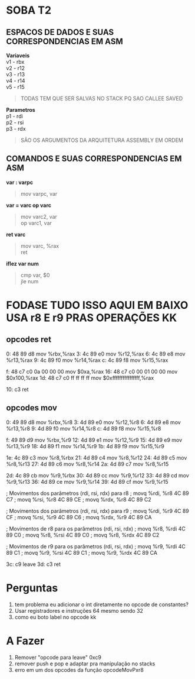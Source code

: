 # SOBA T2
## ESPACOS DE DADOS E SUAS CORRESPONDENCIAS EM ASM

**Variaveis** <br />
v1 - rbx <br />
v2 - r12 <br />
v3 - r13 <br />
v4 - r14 <br />
v5 - r15 <br />
> TODAS TEM QUE SER SALVAS NO STACK PQ SAO CALLEE SAVED

**Parametros** <br />
p1 - rdi <br />
p2 - rsi <br />
p3 - rdx <br />
> SÃO OS ARGUMENTOS DA ARQUITETURA ASSEMBLY EM ORDEM

## COMANDOS E SUAS CORRESPONDENCIAS EM ASM
**var : varpc**
> mov varpc, var

**var = varc op varc**
> mov varc2, var <br />
> op varc1, var

**ret varc**
> mov varc, %rax <br />
> ret

**iflez var num**
> cmp var, $0 <br />
> jle num


# FODASE TUDO ISSO AQUI EM BAIXO USA r8 E r9 PRAS OPERAÇÕES KK
## opcodes ret
   0:   48 89 d8                mov    %rbx,%rax
   3:   4c 89 e0                mov    %r12,%rax
   6:   4c 89 e8                mov    %r13,%rax
   9:   4c 89 f0                mov    %r14,%rax
   c:   4c 89 f8                mov    %r15,%rax

   f:   48 c7 c0 0a 00 00 00    mov    $0xa,%rax
  16:   48 c7 c0 00 01 00 00    mov    $0x100,%rax
  1d:   48 c7 c0 ff ff ff ff    mov    $0xffffffffffffffff,%rax

  10:   c3                      ret

## opcodes mov
   0:   49 89 d8                mov    %rbx,%r8
   3:   4d 89 e0                mov    %r12,%r8
   6:   4d 89 e8                mov    %r13,%r8
   9:   4d 89 f0                mov    %r14,%r8
   c:   4d 89 f8                mov    %r15,%r8

   f:   49 89 d9                mov    %rbx,%r9
  12:   4d 89 e1                mov    %r12,%r9
  15:   4d 89 e9                mov    %r13,%r9
  18:   4d 89 f1                mov    %r14,%r9
  1b:   4d 89 f9                mov    %r15,%r9

  1e:   4c 89 c3                mov    %r8,%rbx
  21:   4d 89 c4                mov    %r8,%r12
  24:   4d 89 c5                mov    %r8,%r13
  27:   4d 89 c6                mov    %r8,%r14
  2a:   4d 89 c7                mov    %r8,%r15
  
  2d:   4c 89 cb                mov    %r9,%rbx
  30:   4d 89 cc                mov    %r9,%r12
  33:   4d 89 cd                mov    %r9,%r13
  36:   4d 89 ce                mov    %r9,%r14
  39:   4d 89 cf                mov    %r9,%r15

; Movimentos dos parâmetros (rdi, rsi, rdx) para r8
; movq %rdi, %r8
4C 89 C7
; movq %rsi, %r8
4C 89 CE
; movq %rdx, %r8
4C 89 C2

; Movimentos dos parâmetros (rdi, rsi, rdx) para r9
; movq %rdi, %r9
4C 89 CF
; movq %rsi, %r9
4C 89 C6
; movq %rdx, %r9
4C 89 CA

; Movimentos de r8 para os parâmetros (rdi, rsi, rdx)
; movq %r8, %rdi
4C 89 C0
; movq %r8, %rsi
4C 89 C0
; movq %r8, %rdx
4C 89 C2

; Movimentos de r9 para os parâmetros (rdi, rsi, rdx)
; movq %r9, %rdi
4C 89 C1
; movq %r9, %rsi
4C 89 C1
; movq %r9, %rdx
4C 89 CA

  3c:   c9                      leave
  3d:   c3                      ret

# Perguntas
1. tem problema eu adicionar o int diretamente no opcode de constantes?
2. Usar registradores e instruções 64 mesmo sendo 32
3. como eu boto label no opcode kk

# A Fazer
1. Remover "opcode para leave" 0xc9
2. remover push e pop e adaptar pra manipulação no stacks
3. erro em um dos opcodes da função opcodeMovPxr8